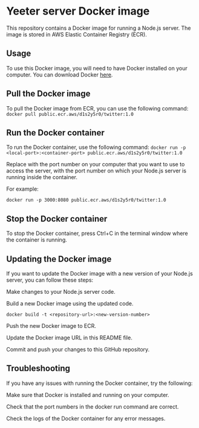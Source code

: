 # Yeeter server Docker image
This repository contains a Docker image for running a Node.js server. The image is stored in AWS Elastic Container Registry (ECR).

## Usage
To use this Docker image, you will need to have Docker installed on your computer. You can download Docker [here](https://www.docker.com/products/docker-desktop/).

## Pull the Docker image
To pull the Docker image from ECR, you can use the following command:
`docker pull public.ecr.aws/d1s2y5r0/twitter:1.0`

## Run the Docker container
To run the Docker container, use the following command:
`docker run -p <local-port>:<container-port> public.ecr.aws/d1s2y5r0/twitter:1.0`

Replace <local-port> with the port number on your computer that you want to use to access the server, <container-port> with the port number on which your Node.js server is running inside the container.

For example:

`docker run -p 3000:8080 public.ecr.aws/d1s2y5r0/twitter:1.0`

## Stop the Docker container
To stop the Docker container, press Ctrl+C in the terminal window where the container is running.

## Updating the Docker image
If you want to update the Docker image with a new version of your Node.js server, you can follow these steps:

Make changes to your Node.js server code.

Build a new Docker image using the updated code.

`docker build -t <repository-url>:<new-version-number>`

Push the new Docker image to ECR.

Update the Docker image URL in this README file.

Commit and push your changes to this GitHub repository.

## Troubleshooting
If you have any issues with running the Docker container, try the following:

Make sure that Docker is installed and running on your computer.

Check that the port numbers in the docker run command are correct.

Check the logs of the Docker container for any error messages.



